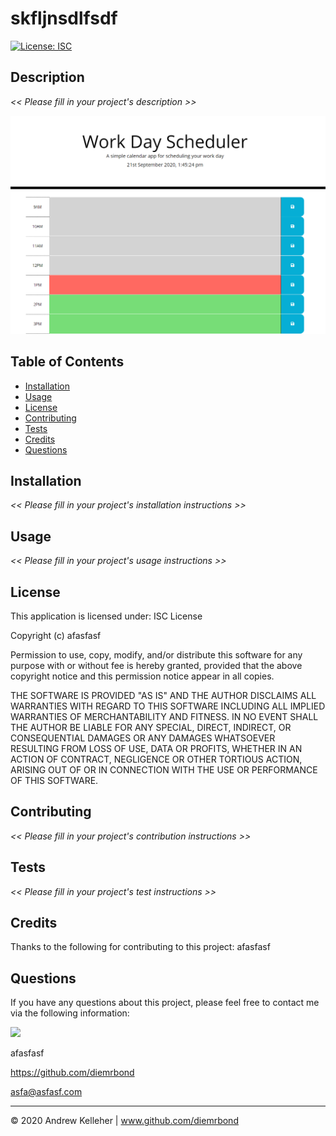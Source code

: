 # skfljnsdlfsdf

[![License: ISC](https://img.shields.io/badge/License-ISC-blue.svg)](https://opensource.org/licenses/ISC)

## Description 
  _<< Please fill in your project's description >>_ 

<img src="Screenshot.png" width="600" />

## Table of Contents

  * [Installation](#installation)
  * [Usage](#usage)
  * [License](#license)
  * [Contributing](#contributing)
  * [Tests](#tests)
  * [Credits](#credits)
  * [Questions](#questions)

## Installation 
  _<< Please fill in your project's installation instructions >>_ 

## Usage 
  _<< Please fill in your project's usage instructions >>_ 

## License 
  This application is licensed under: ISC License
  
Copyright (c) afasfasf

Permission to use, copy, modify, and/or distribute this software for any purpose with or without fee is hereby granted, provided that the above copyright notice and this permission notice appear in all copies.

THE SOFTWARE IS PROVIDED "AS IS" AND THE AUTHOR DISCLAIMS ALL WARRANTIES WITH REGARD TO THIS SOFTWARE INCLUDING ALL IMPLIED WARRANTIES OF MERCHANTABILITY AND FITNESS. IN NO EVENT SHALL THE AUTHOR BE LIABLE FOR ANY SPECIAL, DIRECT, INDIRECT, OR CONSEQUENTIAL DAMAGES OR ANY DAMAGES WHATSOEVER RESULTING FROM LOSS OF USE, DATA OR PROFITS, WHETHER IN AN
      ACTION OF CONTRACT, NEGLIGENCE OR OTHER TORTIOUS ACTION, ARISING OUT OF OR IN CONNECTION WITH THE USE OR PERFORMANCE OF THIS SOFTWARE.

## Contributing 
  _<< Please fill in your project's contribution instructions >>_ 

## Tests 
_<< Please fill in your project's test instructions >>_ 

## Credits 
Thanks to the following for contributing to this project:
afasfasf 

## Questions
  If you have any questions about this project, please feel free to contact me via the following information:

  <img src="https://avatars3.githubusercontent.com/u/32446328?v=4" width="50" />

  afasfasf

  https://github.com/diemrbond

  [asfa@asfasf.com](mailto:asfa@asfasf.com)

  ---
  © 2020 Andrew Kelleher | www.github.com/diemrbond
